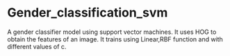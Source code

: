 # Gender_classification_svm
A gender classifier model using support vector machines.
It uses HOG to obtain the features of an image.
It trains using Linear,RBF function and with different values of c.

